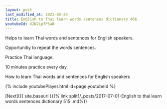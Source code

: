 ```yaml
---
layout: post
last_modified_at: 2021-03-29
title: English to Thai learn words sentences dictionary 466 
youtubeId: X2N2Lp7P5a8
---
```

 
 
Helps to learn Thai words and sentences for English speakers.

Opportunitiy to repeat the words sentences. 

Practice Thai language. 
 
10 minutes practice every day. 
 
How to learn Thai words and sentences for English speakers 
 
{% include youtubePlayer.html id=page.youtubeId %}
 
 
[Next]({{ site.baseurl }}{% link  split1/_posts/2017-07-01-English to thai learn words sentences dictionary 515 .md%})
 
